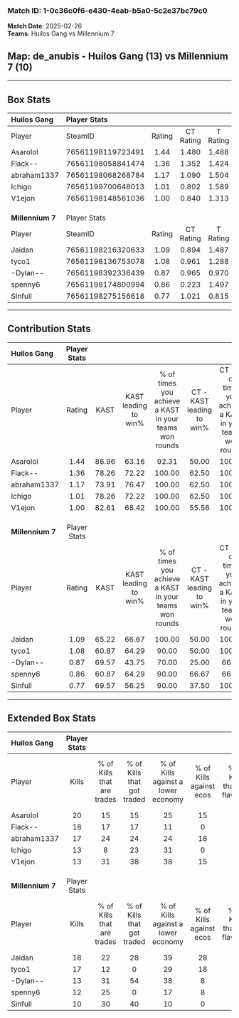 ### Match ID: 1-0c36c0f6-e430-4eab-b5a0-5c2e37bc79c0  
**Match Date**: 2025-02-26  
**Teams**: Huilos Gang vs Millennium 7  

## **Map**: de_anubis - Huilos Gang (13) vs Millennium 7 (10)  
---  

## Box Stats  

| **Huilos Gang**  | Player Stats      |        |           |          |       |      |       |         |        |      |     |
| :- | :- | :-: | :-: | :-: | :-: | :-: | :-: | :-: | :-: | :-: | :-: |
| Player           | SteamID           | Rating | CT Rating | T Rating | KAST  | ADR  | Kills | Assists | Deaths | K/D  | HS% |
| Asarolol         | 76561198119723491 |  1.44  |   1.480   |  1.488   | 86.96 | 91.8 |  20   |    1    |   13   | 1.54 | 75  |
| Flack--          | 76561198058841474 |  1.36  |   1.352   |  1.424   | 78.26 | 92.6 |  18   |    8    |   12   | 1.50 | 11  |
| abraham1337      | 76561198068268784 |  1.17  |   1.090   |  1.504   | 73.91 | 84.7 |  17   |    6    |   16   | 1.06 | 41  |
| Ichigo           | 76561199700648013 |  1.01  |   0.802   |  1.589   | 78.26 | 60.0 |  13   |    6    |   14   | 0.93 | 46  |
| V1ejon           | 76561198148561036 |  1.00  |   0.840   |  1.313   | 82.61 | 64.3 |  13   |    2    |   16   | 0.81 | 53  |
|                  |                   |        |           |          |       |      |       |         |        |      |     |
|                  |                   |        |           |          |       |      |       |         |        |      |     |
|                  |                   |        |           |          |       |      |       |         |        |      |     |
| **Millennium 7** | Player Stats      |        |           |          |       |      |       |         |        |      |     |
| Player           | SteamID           | Rating | CT Rating | T Rating | KAST  | ADR  | Kills | Assists | Deaths | K/D  | HS% |
| Jaidan           | 76561198216320633 |  1.09  |   0.894   |  1.487   | 65.22 | 78.2 |  18   |    4    |   17   | 1.06 | 38  |
| tyco1            | 76561198136753078 |  1.08  |   0.961   |  1.288   | 60.87 | 79.1 |  17   |    7    |   15   | 1.13 | 76  |
| -Dylan--         | 76561198392336439 |  0.87  |   0.965   |  0.970   | 69.57 | 59.1 |  13   |    5    |   17   | 0.76 | 38  |
| spenny6          | 76561198174800994 |  0.86  |   0.223   |  1.497   | 60.87 | 71.4 |  12   |    6    |   15   | 0.80 | 50  |
| Sinfull          | 76561198275156618 |  0.77  |   1.021   |  0.815   | 69.57 | 63.8 |  10   |    9    |   18   | 0.56 | 50  |
---  

## Contribution Stats  

| **Huilos Gang**  | Player Stats |       |                      |                                                        |                           |                                                             |                          |                                                            |
| :- | :-: | :-: | :-: | :-: | :-: | :-: | :-: | :-: |
| Player           |    Rating    | KAST  | KAST leading to win% | % of times you achieve a KAST in your teams won rounds | CT - KAST leading to win% | CT - % of times you achieve a KAST in your teams won rounds | T - KAST leading to win% | T - % of times you achieve a KAST in your teams won rounds |
| Asarolol         |     1.44     | 86.96 |        63.16         |                         92.31                          |           50.00           |                           100.00                            |          77.78           |                           87.50                            |
| Flack--          |     1.36     | 78.26 |        72.22         |                         100.00                         |           62.50           |                           100.00                            |          80.00           |                           100.00                           |
| abraham1337      |     1.17     | 73.91 |        76.47         |                         100.00                         |           62.50           |                           100.00                            |          88.89           |                           100.00                           |
| Ichigo           |     1.01     | 78.26 |        72.22         |                         100.00                         |           62.50           |                           100.00                            |          80.00           |                           100.00                           |
| V1ejon           |     1.00     | 82.61 |        68.42         |                         100.00                         |           55.56           |                           100.00                            |          80.00           |                           100.00                           |
|                  |              |       |                      |                                                        |                           |                                                             |                          |                                                            |
|                  |              |       |                      |                                                        |                           |                                                             |                          |                                                            |
|                  |              |       |                      |                                                        |                           |                                                             |                          |                                                            |
| **Millennium 7** | Player Stats |       |                      |                                                        |                           |                                                             |                          |                                                            |
| Player           |    Rating    | KAST  | KAST leading to win% | % of times you achieve a KAST in your teams won rounds | CT - KAST leading to win% | CT - % of times you achieve a KAST in your teams won rounds | T - KAST leading to win% | T - % of times you achieve a KAST in your teams won rounds |
| Jaidan           |     1.09     | 65.22 |        66.67         |                         100.00                         |           50.00           |                           100.00                            |          77.78           |                           100.00                           |
| tyco1            |     1.08     | 60.87 |        64.29         |                         90.00                          |           50.00           |                           100.00                            |          75.00           |                           85.71                            |
| -Dylan--         |     0.87     | 69.57 |        43.75         |                         70.00                          |           25.00           |                            66.67                            |          62.50           |                           71.43                            |
| spenny6          |     0.86     | 60.87 |        64.29         |                         90.00                          |           66.67           |                            66.67                            |          63.64           |                           100.00                           |
| Sinfull          |     0.77     | 69.57 |        56.25         |                         90.00                          |           37.50           |                           100.00                            |          75.00           |                           85.71                            |
---  

## Extended Box Stats  

| **Huilos Gang**  | Player Stats |                            |                            |                                    |                         |                              |                                 |        |                             |                                     |                          |                               |                            |
| :- | :-: | :-: | :-: | :-: | :-: | :-: | :-: | :-: | :-: | :-: | :-: | :-: | :-: |
| Player           |    Kills     | % of Kills that are trades | % of Kills that got traded | % of Kills against a lower economy | % of Kills against ecos | % of Kills that are flawless | % of Kills that are close duels | Deaths | % of Deaths that get traded | % of Deaths against a lower economy | % of Deaths against ecos | % of Deaths that are flawless | % of Deaths that are close |
| Asarolol         |      20      |             15             |             15             |                 25                 |           15            |              75              |               10                |   13   |             23              |                  8                  |            0             |              69               |             8              |
| Flack--          |      18      |             17             |             17             |                 11                 |            0            |              50              |               11                |   12   |              8              |                  8                  |            0             |              83               |             0              |
| abraham1337      |      17      |             24             |             24             |                 24                 |           18            |              47              |                6                |   16   |             13              |                 25                  |            13            |              69               |             6              |
| Ichigo           |      13      |             8              |             23             |                 31                 |            0            |              69              |                8                |   14   |             50              |                 14                  |            0             |              57               |             0              |
| V1ejon           |      13      |             31             |             38             |                 38                 |           15            |              38              |                8                |   16   |             19              |                 13                  |            6             |              69               |             0              |
|                  |              |                            |                            |                                    |                         |                              |                                 |        |                             |                                     |                          |                               |                            |
|                  |              |                            |                            |                                    |                         |                              |                                 |        |                             |                                     |                          |                               |                            |
|                  |              |                            |                            |                                    |                         |                              |                                 |        |                             |                                     |                          |                               |                            |
| **Millennium 7** | Player Stats |                            |                            |                                    |                         |                              |                                 |        |                             |                                     |                          |                               |                            |
| Player           |    Kills     | % of Kills that are trades | % of Kills that got traded | % of Kills against a lower economy | % of Kills against ecos | % of Kills that are flawless | % of Kills that are close duels | Deaths | % of Deaths that get traded | % of Deaths against a lower economy | % of Deaths against ecos | % of Deaths that are flawless | % of Deaths that are close |
| Jaidan           |      18      |             22             |             28             |                 39                 |           28            |              72              |                6                |   17   |             29              |                  0                  |            0             |              65               |             0              |
| tyco1            |      17      |             12             |             0              |                 29                 |           18            |              71              |                6                |   15   |             13              |                  7                  |            0             |              47               |             20             |
| -Dylan--         |      13      |             31             |             54             |                 38                 |            8            |              62              |                0                |   17   |             24              |                 12                  |            12            |              65               |             0              |
| spenny6          |      12      |             25             |             0              |                 17                 |            8            |              75              |                0                |   15   |              7              |                  7                  |            0             |              33               |             13             |
| Sinfull          |      10      |             30             |             40             |                 10                 |            0            |              70              |                0                |   18   |             33              |                 11                  |            6             |              67               |             11             |
